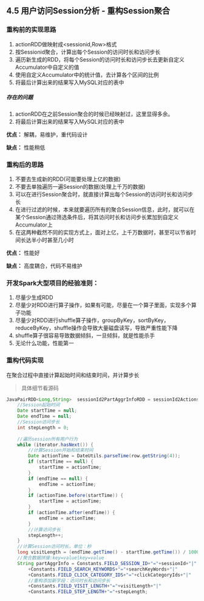 ## 4.5 用户访问Session分析 - 重构Session聚合

### 重构前的实现思路

  1. actionRDD做映射成<sessionid,Row>格式
  2. 按Sessionid聚合，计算出每个Session的访问时长和访问步长
 3. 遍历新生成的RDD，将每个Session的访问时长和访问步长去更新自定义Accumulator中自定义的值
 4. 使用自定义Accumulator中的统计值，去计算各个区间的比例
 5. 将最后计算出来的结果写入MySQL对应的表中

##### 存在的问题

1. actionRDD在之前Session聚合的时候已经映射过，这里显得多余。
2. 将最后计算出来的结果写入MySQL对应的表中

**优点：** 解耦，易维护，重代码设计

**缺点：** 性能稍低

### 重构后的思路

1. 不要去生成新的RDD(可能要处理上亿的数据)
2. 不要去单独遍历一遍Session的数据(处理上千万的数据)
3. 可以在进行Session聚合时，就直接计算出每个Session的访问时长和访问步长
4. 在进行过滤的时候，本来就要遍历所有的聚合Session信息，此时，就可以在某个Session通过筛选条件后，将其访问时长和访问步长累加到自定义Accumulator上
5. 在这两种截然不同的实现方式上，面对上亿，上千万数据时，甚至可以节省时间长达半小时甚至几小时

**优点：** 性能好

**缺点：** 高度耦合，代码不易维护

### 开发Spark大型项目的经验准则：

1. 尽量少生成RDD
2. 尽量少对RDD进行算子操作，如果有可能，尽量在一个算子里面，实现多个算子功能
3. 尽量少对RDD进行shuffle算子操作，groupByKey，sortByKey，reduceByKey，shuffle操作会导致大量磁盘读写，导致严重性能下降
4. shuffle算子很容易导致数据倾斜，一旦倾斜，就是性能杀手
5. 无论什么功能，性能第一  

### 重构代码实现

在聚合过程中直接计算起始时间和结束时间，并计算步长

> 具体细节看源码

````java
JavaPairRDD<Long,String>  sessionId2PartAggrInfoRDD = sessionId2ActionsRDD.mapToPair(t -> {
    //Session起始时间
    Date startTime = null;
    Date endTime = null;
    //Session访问步长
    int stepLength = 0;
    
    //遍历session所有用户行为
    while (iterator.hasNext()) {
        //计算Session开始和结束时间
        Date actionTime = DateUtils.parseTime(row.getString(4));
        if (startTime == null) {
            startTime = actionTime;
        }
        if (endTime == null) {
            endTime = actionTime;
        }
        if (actionTime.before(startTime)) {
            startTime = actionTime;
        }
        if (actionTime.after(endTime)) {
            endTime = actionTime;
        }
        //计算访问步长
        stepLength++;
    }
    //计算Session访问时长，单位：秒
	long visitLength = (endTime.getTime() - startTime.getTime()) / 1000;
    //聚合数据拼接:key=value|key=value
    String partAggrInfo = Constants.FIELD_SESSION_ID+"="+sessionId+"|"
        +Constants.FIELD_SEARCH_KEYWORDS+"="+searchKeyWords+"|"
        +Constants.FIELD_CLICK_CATEGORY_IDS+"="+clickCategoryIds+"|"
        //重构添加新字段：访问时长和访问步长
        +Constants.FIELD_VISIT_LENGTH+"="+visitLength+"|"
        +Constants.FIELD_STEP_LENGTH+"="+stepLength;
````

